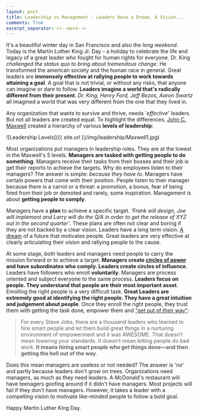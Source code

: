```yaml
---
layout: post
title: Leadership vs Management - Leaders Have a Dream, A Vision...
comments: True
excerpt_separator: <!--more-->
---
```


It's a beautiful winter day in San Francisco and also the *long weekend*. Today is the Martin Luther King Jr. Day - a holiday to celebrate the life and legacy of a great leader who fought for human rights for everyone. Dr. King *challenged the status quo to bring about tremendous change*. He transformed the american society and the human race in general. Great leaders are **immensely effective at rallying people to work towards attaining a goal**. A goal that is not trivial, or without any risks, that anyone can imagine or dare to follow. **Leaders imagine a world that's radically different from their present**. *Dr. King, Henry Ford, Jeff Bezos, Aaron Swartz* all imagined a world that was very different from the one that they lived in.

<!--more-->

Any organization that wants to survive and thrive, needs '*effective*' leaders. But not all leaders are created equal. To highlight the differences, [John C. Maxwell](https://www.amazon.com/Levels-Leadership-Proven-Maximize-Potential/dp/1619692155) created a hierarchy of various **levels of leadership**:

![Leadership Levels]({{ site.url }}/img/leadership/Maxwell1.jpg)

Most organizations put managers in leadership roles. They are at the lowest in the Maxwell's 5 levels. **Managers are tasked with getting people to do something**. Managers receive their tasks from their bosses and their job is get their reports to achieve the targets. Why do employees listen to their managers? The answer is simple: *because they have to*. Managers have certain powers that come with their position. People listen to their manager because there is a carrot or a threat: a promotion, a bonus, fear of being fired from their job or demoted and rarely, some inspiration. Management is about **getting people to comply**.

Managers have a **plan** to achieve a specific target. *'Frank will design, Joe will implement and Larry will do the Q/A in order to get the release of XYZ out in the second quarter'*. These plans are often not clear and boring if they are not backed by a clear vision. Leaders have a long term vision. [A dream](http://www.americanrhetoric.com/speeches/mlkihaveadream.htm) of a future that motivates people. Great leaders are very effective at clearly articulating their vision and rallying people to the cause.

At some stage, both leaders and managers need people to carry the mission forward or to achieve a target. **Managers create [circles of power](https://hbr.org/2013/08/tests-of-a-leadership-transiti) and have subordinates who comply. Leaders create circles of influence**. Leaders have followers who enroll **voluntarily**. Managers are process oriented and subject everyone to the same process. **Leaders focus on people. They understand that people are their most important asset**. Enrolling the right people is a very difficult task. **Great Leaders are extremely good at identifying the right people. They have a great intuition and judgement about people**. Once they enroll the right people, they trust them with getting the task done, empower them and ["get out of their way"](http://avc.com/2012/02/the-management-team-guest-post-from-joel-spolsky/):

> For every Steve Jobs, there are a thousand leaders who learned to hire smart people and let them build great things in a nurturing environment of empowerment and it was AWESOME. That doesn’t mean lowering your standards. It doesn’t mean letting people do bad work. **It means hiring smart people who get things done—and then getting the hell out of the way**.

Does this mean managers are useless or not needed? The answer is '*no*' and partly because leaders don't grow on trees. Organizations need managers, as much as they need leaders. A McDonald's restaurant will have teenagers goofing around if it didn't have managers. Most projects will fail if they don't have managers. However, it takes a leader with a compelling vision to motivate like-minded people to follow a bold goal.

Happy Martin Luther King Day.
